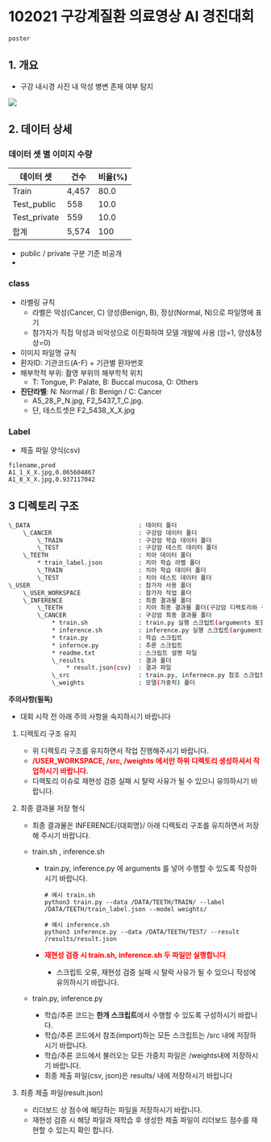 # 102021 구강계질환 의료영상 AI 경진대회

`poster`

## 1. 개요

* 구강 내시경 사진 내 악성 병변 존재 여부 탐지

![](https://raw.githubusercontent.com/mnc-challenge/healthcare_mouth/main/img/%EA%B5%AC%EA%B0%95_01.png)

## 2. 데이터 상세

### 데이터 셋 별 이미지 수량

| 데이터 셋    | 건수  | 비율(%) |
| ------------ | ----- | ------- |
| Train        | 4,457 | 80.0    |
| Test_public  | 558   | 10.0    |
| Test_private | 559   | 10.0    |
| 합계         | 5,574 | 100     |

* public / private 구분 기준 비공개
* 

### class 

* 라벨링 규칙
  * 라벨은 악성(Cancer, C) 양성(Benign, B), 정상(Normal, N)으로 파일명에 표기
  * 참가자가 직접 악성과 비악성으로 이진화하여 모델 개발에 사용 (암=1, 양성&정상=0)
* 이미지 파일명 규칙
* 환자ID: 기관코드(A-F) + 기관별 환자번호
* 해부학적 부위: 촬영 부위의 해부학적 위치 
  * T: Tongue, P: Palate, B: Buccal mucosa, O: Others
* **진단라벨**: N: Normal / B: Benign / C: Cancer 
  * A5_28_P_N.jpg, F2_5437_T_C.jpg.
  * 단, 테스트셋은 F2_5438_X_X.jpg

### Label

* 제출 파일 양식(csv)

```
filename,pred
A1_1_X_X.jpg,0.065604867
A1_8_X_X.jpg,0.937117042
```




## 3 디렉토리 구조

```bash
\_DATA								: 데이터 폴더
	\_CANCER						: 구강암 데이터 폴더
		\_TRAIN						: 구강암 학습 데이터 폴더
		\_TEST						: 구강암 테스트 데이터 폴더
	\_TEETH							: 치아 데이터 폴더
		* train_label.json			: 치아 학습 라벨 폴더
		\_TRAIN						: 치아 학습 데이터 폴더
		\_TEST						: 치아 테스트 데이터 폴더 
\_USER								: 참가자 사용 폴더
	\_USER_WORKSPACE				: 참가자 작업 폴더
	\_INFERENCE						: 최종 결과물 폴더
		\_TEETH						: 치아 최종 결과물 폴더(구강암 디렉토리와 구조 동일)
		\_CANCER					: 구강암 최종 결과물 폴더
			* train.sh				: train.py 실행 스크립트(arguments 포함)
			* inference.sh			: inference.py 실행 스크립트(arguments 포함)
			* train.py				: 학습 스크립트
			* infernce.py			: 추론 스크립트
			* readme.txt			: 스크립트 설명 파일
			\_results				: 결과 폴더
				* result.json(csv)	: 결과 파일
			\_src					: train.py, infernece.py 참조 스크립트
			\_weights				: 모델(가중치) 폴더
```

**주의사항(필독)**

* 대회 시작 전 아래 주의 사항을 숙지하시기 바랍니다

1. 디렉토리 구조 유지

   * 위 디렉토리 구조를 유지하면서 작업 진행해주시기 바랍니다.
   * <span style="color:red">**/USER_WORKSPACE, /src, /weights 에서만 하위 디렉토리 생성하셔서 작업하시기 바랍니다.**</span>
   * 디렉토리 이슈로 재현성 검증 실패 시 탈락 사유가 될 수 있으니 유의하시기 바랍니다.

2. 최종 결과물 저장 형식

   * 최종 결과물은 INFERENCE/{대회명}/ 아래 디렉토리 구조를 유지하면서 저장해 주시기 바랍니다.

   * train.sh , inference.sh

     * train.py, inference.py 에 arguments 를 넣어 수행할 수 있도록 작성하시기 바랍니다.

       ```shell
       # 예시 train.sh
       python3 train.py --data /DATA/TEETH/TRAIN/ --label /DATA/TEETH/train_label.json --model weights/
       
       # 예시 inference.sh
       python3 inference.py --data /DATA/TEETH/TEST/ --result /results/result.json
       ```

     * <span style="color:red">**재현성 검증 시 train.sh, inference.sh 두 파일만 실행합니다**</span>

       * 스크립트 오류, 재현성 검증 실패 시 탈락 사유가 될 수 있으니 작성에 유의하시기 바랍니다.

   * train.py, inference.py
     * 학습/추론 코드는 **한개 스크립트**에서 수행할 수 있도록 구성하시기 바랍니다.
     * 학습/추론 코드에서 참조(import)하는 모든 스크립트는 /src 내에 저장하시기 바랍니다.
     * 학습/추론 코드에서 불러오는 모든 가중치 파일은 /weights내에 저장하시기 바랍니다.
     * 최종 제출 파일(csv, json)은 results/ 내에 저장하시기 바랍니다

3. 최종 제출 파일(result.json)
   * 리더보드 상 점수에 해당하는 파일을 저장하시기 바랍니다.
   * 재현성 검증 시 해당 파일과 재학습 후 생성한 제출 파일이 리더보드 점수를 재현할 수 있는지 확인 합니다.